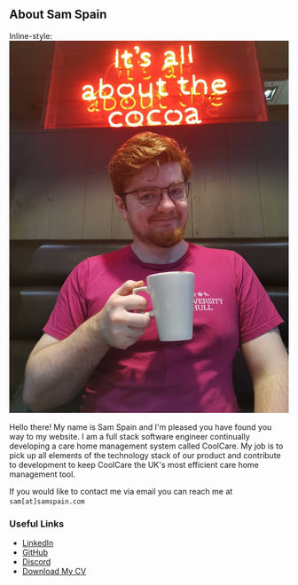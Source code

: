 ## About Sam Spain
Inline-style: 
![Image of Sam](https://github.com/sam-spain/sam-spain.github.io/blob/main/profile.jpg?raw=true)

Hello there! My name is Sam Spain and I'm pleased you have found you way to my website. I am a full stack software engineer continually developing a care home management system called CoolCare. My job is to pick up all elements of the technology stack of our product and contribute to development to keep CoolCare the UK's most efficient care home management tool.

If you would like to contact me via email you can reach me at `sam[at]samspain.com`

### Useful Links

- [LinkedIn](https://www.linkedin.com/in/samspain/)
- [GitHub](https://github.com/sam-spain)
- [Discord](https://discordapp.com/users/184321875256672256/)
- [Download My CV](https://github.com/sam-spain/sam-spain.github.io/raw/main/sam-spain-software-engineer-cv.pdf)


